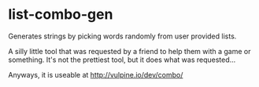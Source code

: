 # list-combo-gen

Generates strings by picking words randomly from user provided lists.

A silly little tool that was requested by a friend to help them with a game or something.  It's not the prettiest tool, but it does what was requested...

Anyways, it is useable at http://vulpine.io/dev/combo/
